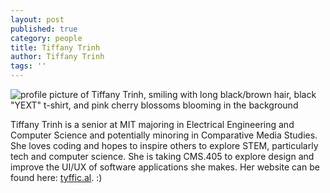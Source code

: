 ```yaml
---
layout: post
published: true
category: people
title: Tiffany Trinh
author: Tiffany Trinh
tags: ''
---
```

![profile picture of Tiffany Trinh, smiling with long black/brown hair, black "YEXT" t-shirt, and pink cherry blossoms blooming in the background]({{site.baseurl}}/assets/Tiffany_Trinh_profile.jpg)

Tiffany Trinh is a senior at MIT majoring in Electrical Engineering and Computer Science and potentially minoring in Comparative Media Studies. She loves coding and hopes to inspire others to explore STEM, particularly tech and computer science. She is taking CMS.405 to explore design and improve the UI/UX of software applications she makes. Her website can be found here: [tyffic.al](https://tyffic.al "Tiffany Trinh's Website"). :)